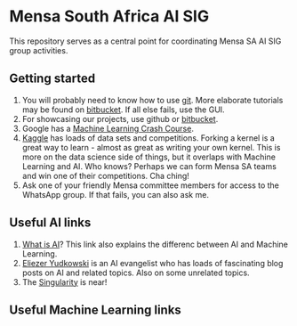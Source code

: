 # Mensa South Africa AI SIG
This repository serves as a central point for coordinating Mensa SA AI SIG group activities. 

## Getting started
1. You will probably need to know how to use [git](http://rogerdudler.github.io/git-guide/). More elaborate tutorials may be found on [bitbucket](https://www.atlassian.com/git/tutorials). If all else fails, use the GUI.
1. For showcasing our projects, use github or [bitbucket](https://bitbucket.org/product/).
1. Google has a [Machine Learning Crash Course](https://developers.google.com/machine-learning/crash-course/?fbclid=IwAR1mRpsPlqCD-wdV87KS2eh8kw8cXhRwqG8zd7Aa8voa0H7dqJ_yqkj0Bvo).
1. [Kaggle](https://www.kaggle.com/) has loads of data sets and competitions. Forking a kernel is a great way to learn - almost as great as writing your own kernel. This is more on the data science side of things, but it overlaps with Machine Learning and AI. Who knows? Perhaps we can form Mensa SA teams and win one of their competitions. Cha ching!
1. Ask one of your friendly Mensa committee members for access to the WhatsApp group. If that fails, you can also ask me.

## Useful AI links
1. [What is AI](https://www.zdnet.com/article/what-is-ai-everything-you-need-to-know-about-artificial-intelligence/)? This link also explains the differenc between AI and Machine Learning.
1. [Eliezer Yudkowski](http://yudkowsky.net/) is an AI evangelist who has loads of fascinating blog posts on AI and related topics. Also on some unrelated topics.
1. The [Singularity](https://singularityhub.com/) is near!


## Useful Machine Learning links

